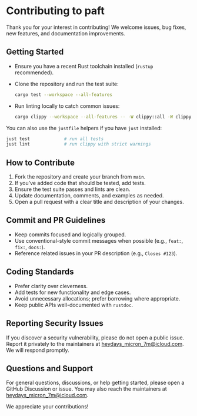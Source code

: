 # Contributing to paft

Thank you for your interest in contributing! We welcome issues, bug fixes, new features, and documentation improvements.

## Getting Started

- Ensure you have a recent Rust toolchain installed (`rustup` recommended).
- Clone the repository and run the test suite:
  
  ```bash
  cargo test --workspace --all-features
  ```

- Run linting locally to catch common issues:
  
  ```bash
  cargo clippy --workspace --all-features -- -W clippy::all -W clippy::cargo -W clippy::pedantic -W clippy::nursery -D warnings
  ```

You can also use the `justfile` helpers if you have `just` installed:

```bash
just test             # run all tests
just lint             # run clippy with strict warnings
```

## How to Contribute

1. Fork the repository and create your branch from `main`.
2. If you’ve added code that should be tested, add tests.
3. Ensure the test suite passes and lints are clean.
4. Update documentation, comments, and examples as needed.
5. Open a pull request with a clear title and description of your changes.

## Commit and PR Guidelines

- Keep commits focused and logically grouped.
- Use conventional-style commit messages when possible (e.g., `feat:`, `fix:`, `docs:`).
- Reference related issues in your PR description (e.g., `Closes #123`).

## Coding Standards

- Prefer clarity over cleverness.
- Add tests for new functionality and edge cases.
- Avoid unnecessary allocations; prefer borrowing where appropriate.
- Keep public APIs well-documented with `rustdoc`.

## Reporting Security Issues

If you discover a security vulnerability, please do not open a public issue. Report it privately to the maintainers at [heydays_micron_7m@icloud.com](mailto:heydays_micron_7m@icloud.com). We will respond promptly.

## Questions and Support

For general questions, discussions, or help getting started, please open a GitHub Discussion or issue. You may also reach the maintainers at [heydays_micron_7m@icloud.com](mailto:heydays_micron_7m@icloud.com).

We appreciate your contributions!
